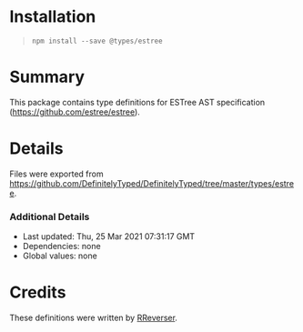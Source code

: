Installation
============

> `npm install --save @types/estree`

Summary
=======

This package contains type definitions for ESTree AST specification (https://github.com/estree/estree).

Details
=======

Files were exported from https://github.com/DefinitelyTyped/DefinitelyTyped/tree/master/types/estree.

### Additional Details

-   Last updated: Thu, 25 Mar 2021 07:31:17 GMT
-   Dependencies: none
-   Global values: none

Credits
=======

These definitions were written by [RReverser](https://github.com/RReverser).
